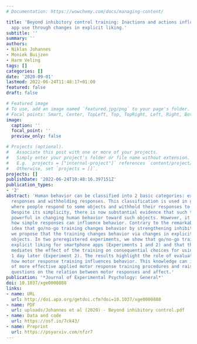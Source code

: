 ```yaml
---
# Documentation: https://wowchemy.com/docs/managing-content/

title: 'Beyond inhibitory control training: Inactions and actions influence smartphone
  app use through changes in explicit liking.'
subtitle: ''
summary: ''
authors:
- Niklas Johannes
- Moniek Buijzen
- Harm Veling
tags: []
categories: []
date: '2020-09-01'
lastmod: 2022-06-24T11:48:17+01:00
featured: false
draft: false

# Featured image
# To use, add an image named `featured.jpg/png` to your page's folder.
# Focal points: Smart, Center, TopLeft, Top, TopRight, Left, Right, BottomLeft, Bottom, BottomRight.
image:
  caption: ''
  focal_point: ''
  preview_only: false

# Projects (optional).
#   Associate this post with one or more of your projects.
#   Simply enter your project's folder or file name without extension.
#   E.g. `projects = ["internal-project"]` references `content/project/deep-learning/index.md`.
#   Otherwise, set `projects = []`.
projects: []
publishDate: '2022-06-24T10:48:16.397151Z'
publication_types:
- '2'
abstract: 'Human behavior can be classified into 2 basic categories: execution of
  responses and withholding responses. This classification is used in go/no-go training,
  where people respond to some objects and withhold their responses to other objects.
  Despite its simplicity, there is now substantial evidence that such training is
  powerful in changing human behavior toward such objects. However, it is poorly understood
  how simple responses can influence behavior. Contrary to the remarkably tenacious
  idea that go/no-go training changes behavior by strengthening inhibitory control,
  we propose that the training changes behavior via changes in explicit liking of
  objects. In two preregistered experiments, we show that go/no-go training influences
  explicit liking for smartphone apps (Experiments 1 and 2) and that this liking partially
  mediates the effect of the training on consequential choices for using these apps
  1 day later (Experiment 2). The results highlight the role of evaluations when examining
  how motor response training influences behavior. This knowledge can inform development
  of more effective applied motor response training procedures and raises new theoretical
  questions on the relation between motor responses and affect.'
publication: '*Journal of Experimental Psychology: General*'
doi: 10.1037/xge0000888
links:
- name: URL
  url: http://doi.apa.org/getdoi.cfm?doi=10.1037/xge0000888
- name: PDF
  url: uploads/Johannes et al (2020) - Beyond inhibitory control.pdf
- name: Data and code
  url: https://osf.io/7ck43/
- name: Preprint
  url: https://psyarxiv.com/nfzr7
---
```

